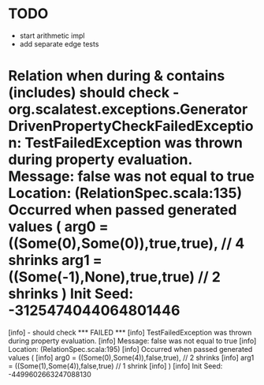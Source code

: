 # TODO

- start arithmetic impl
- add separate edge tests


 Relation when during & contains (includes) should check - org.scalatest.exceptions.GeneratorDrivenPropertyCheckFailedException: TestFailedException was thrown during property evaluation.
  Message: false was not equal to true
  Location: (RelationSpec.scala:135)
  Occurred when passed generated values (
    arg0 = ((Some(0),Some(0)),true,true), // 4 shrinks
    arg1 = ((Some(-1),None),true,true) // 2 shrinks
  )
Init Seed: -3125474044064801446
===
[info]   - should check *** FAILED ***
[info]     TestFailedException was thrown during property evaluation.
[info]       Message: false was not equal to true
[info]       Location: (RelationSpec.scala:195)
[info]       Occurred when passed generated values (
[info]         arg0 = ((Some(0),Some(4)),false,true), // 2 shrinks
[info]         arg1 = ((Some(1),Some(4)),false,true) // 1 shrink
[info]       )
[info]     Init Seed: -4499602663247088130